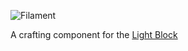 ![Filament](item:betterwithmods:material@19)

A crafting component for the [Light Block](../blocks/light.md)